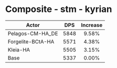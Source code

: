 # Composite - stm - kyrian
| Actor | DPS | Increase |
|---|:---:|:---:|
|Pelagos-CM-HA_DE|5848|9.58%|
|Forgelite-BCtA-HA|5571|4.38%|
|Kleia-HA|5505|3.15%|
|Base|5337|0.00%|
